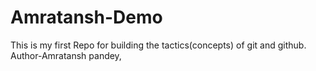 # Amratansh-Demo
This is my first Repo for building the tactics(concepts) of git and github.
Author-Amratansh pandey,
